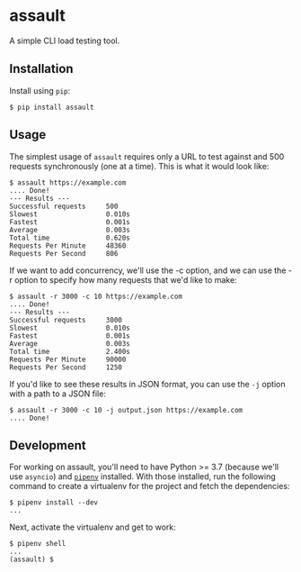 # assault

A simple CLI load testing tool.

## Installation

Install using `pip`:

```
$ pip install assault
```

## Usage

The simplest usage of `assault` requires only a URL to test against and 500 requests synchronously (one at a time). This is what it would look like:

```
$ assault https://example.com
.... Done!
--- Results ---
Successful requests     500
Slowest                 0.010s
Fastest                 0.001s
Average                 0.003s
Total time              0.620s
Requests Per Minute     48360
Requests Per Second     806
```

If we want to add concurrency, we'll use the -c option, and we can use the -r option to specify how many requests that we'd like to make:

```
$ assault -r 3000 -c 10 https://example.com
.... Done!
--- Results ---
Successful requests     3000
Slowest                 0.010s
Fastest                 0.001s
Average                 0.003s
Total time              2.400s
Requests Per Minute     90000
Requests Per Second     1250
```

If you'd like to see these results in JSON format, you can use the `-j` option with a path to a JSON file:

```
$ assault -r 3000 -c 10 -j output.json https://example.com
.... Done!
```

## Development

For working on assault, you'll need to have Python >= 3.7 (because we'll use `asyncio`) and [`pipenv`][1] installed. With those installed, run the following command to create a virtualenv for the project and fetch the dependencies:

```
$ pipenv install --dev
...
```

Next, activate the virtualenv and get to work:

```
$ pipenv shell
...
(assault) $
```

[1]: https://docs.pipenv.org/en/latest/